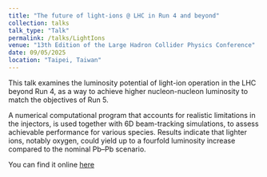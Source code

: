 ```yaml
---
title: "The future of light-ions @ LHC in Run 4 and beyond"
collection: talks
talk_type: "Talk"
permalink: /talks/LightIons
venue: "13th Edition of the Large Hadron Collider Physics Conference"
date: 09/05/2025
location: "Taipei, Taiwan"
---
```


This talk examines the luminosity potential of light-ion operation in the LHC beyond Run 4, as a way to achieve higher nucleon-nucleon luminosity to match the objectives of Run 5.

<!--more-->

A numerical computational program that accounts for realistic limitations in the injectors, is used together with 6D beam-tracking simulations, to assess achievable performance for various species. Results indicate that lighter ions, notably oxygen, could yield up to a fourfold luminosity increase compared to the nominal Pb–Pb scenario.

You can find it online [here](https://indico.cern.ch/event/1419878/contributions/6446595/)
